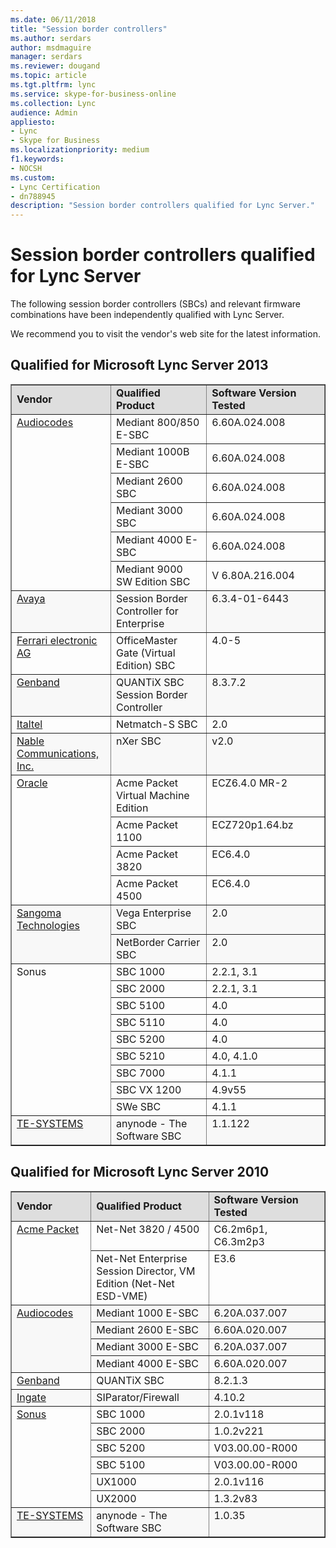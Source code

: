 ```yaml
---
ms.date: 06/11/2018
title: "Session border controllers"
ms.author: serdars
author: msdmaguire
manager: serdars
ms.reviewer: dougand
ms.topic: article
ms.tgt.pltfrm: lync
ms.service: skype-for-business-online
ms.collection: Lync
audience: Admin
appliesto:
- Lync
- Skype for Business 
ms.localizationpriority: medium
f1.keywords:
- NOCSH
ms.custom:
- Lync Certification
- dn788945
description: "Session border controllers qualified for Lync Server."
---
```


# Session border controllers qualified for Lync Server

The following session border controllers (SBCs) and relevant firmware combinations have been independently qualified with Lync Server.

We recommend you to visit the vendor's web site for the latest information.

## Qualified for Microsoft Lync Server 2013
<table border="1" cellpadding="5" cellspacing="" class="grid" width="100%">
    <tr bgcolor="#DEDEDE">
        <td width="200px"><strong>Vendor</strong></td>
        <td width="344px"><strong>Qualified Product</strong></td>
        <td width="396px"><strong>Software Version Tested</strong></td>
    </tr>
    <tr align="left" valign="top">
        <td rowspan="6"><a href="https://www.audiocodes.com/">Audiocodes</a></td>
        <td>Mediant 800/850 E-SBC</td>
        <td>6.60A.024.008</td>
    </tr>
    <tr>
        <td>Mediant 1000B E-SBC</td>
        <td>6.60A.024.008</td>
    </tr>
    <tr>
        <td>Mediant 2600 SBC</td>
        <td>6.60A.024.008</td>
    </tr>
    <tr>
        <td>Mediant 3000 SBC</td>
        <td>6.60A.024.008</td>
    </tr>
    <tr>
        <td>Mediant 4000 E-SBC</td>
        <td>6.60A.024.008</td>
    </tr>
    <tr>
        <td>Mediant 9000 SW Edition SBC</td>
        <td>V 6.80A.216.004</td>
    </tr>
    <tr align="left" bgcolor="#F8F8F8" valign="top">
        <td><a href="http://www.avaya.com/usa/product/avaya-session-border-controller-for-enterprise/">Avaya</a></td>
        <td>Session Border Controller for Enterprise</td>
        <td>6.3.4-01-6443</td>
    </tr>
    <tr align="left" valign="top">
        <td><a href="http://www.mediagateway.de/en/lync-2013.html">Ferrari electronic AG</a></td>
        <td>OfficeMaster Gate (Virtual Edition) SBC</td>
        <td>4.0-5</td>
    </tr>
    <tr align="left" bgcolor="#F8F8F8" valign="top">
        <td><a href="http://www.genband.com/products/quantix/session-border-controller">Genband</a></td>
        <td>QUANTiX SBC Session Border Controller</td>
        <td>8.3.7.2</td>
    </tr>
    <tr align="left" valign="top">
        <td><a href="http://www.italtel.it/en/">Italtel</a></td>
        <td>Netmatch-S SBC</td>
        <td>2.0</td>
    </tr>
    <tr align="left" bgcolor="#F8F8F8" valign="top">
        <td><a href="http://www.nablecomm.com/eng/solution/sbc.php">Nable Communications, Inc.</a></td>
        <td>nXer SBC</td>
        <td>v2.0</td>
    </tr>
    <tr align="left" valign="top">
        <td rowspan="4"><a href="https://www.oracle.com/a/ocom/docs/industries/communications/acme-packet-1100-ds.pdf">Oracle</a></td>
        <td>Acme Packet Virtual Machine Edition</td>
        <td>ECZ6.4.0 MR-2</td>
    </tr>
    <tr align="left" valign="top">
        <td>Acme Packet 1100</td>
        <td>ECZ720p1.64.bz</td>
    </tr>
    <tr align="left" valign="top">
        <td>Acme Packet 3820</td>
        <td>EC6.4.0</td>
    </tr>
    <tr align="left" valign="top">
        <td>Acme Packet 4500</td>
        <td>EC6.4.0</td>
    </tr>
    <tr align="left" bgcolor="#F8F8F8" valign="top">
        <td rowspan="2"><a href="https://www.sangoma.com/">Sangoma Technologies</a></td>
        <td>Vega Enterprise SBC</td>
        <td>2.0</td>
    </tr>
    <tr align="left" bgcolor="#F8F8F8" valign="top">
        <td>NetBorder Carrier SBC</td>
        <td>2.0</td>
    </tr>
    <tr align="left" valign="top">
        <td rowspan="9">Sonus</td>
        <td>SBC 1000</td>
        <td>2.2.1, 3.1</td>
    </tr>
    <tr align="left" valign="top">
        <td>SBC 2000</td>
        <td>2.2.1, 3.1</td>
    </tr>
    <tr align="left" valign="top">
        <td>SBC 5100</td>
        <td>4.0</td>
    </tr>
    <tr align="left" valign="top">
        <td>SBC 5110</td>
        <td>4.0</td>
    </tr>
    <tr align="left" valign="top">
        <td>SBC 5200</td>
        <td>4.0</td>
    </tr>
    <tr align="left" valign="top">
        <td>SBC 5210</td>
        <td>4.0, 4.1.0</td>
    </tr>
    <tr align="left" valign="top">
        <td>SBC 7000</td>
        <td>4.1.1</td>
    </tr>
    <tr align="left" valign="top">
        <td>SBC VX 1200</td>
        <td>4.9v55</td>
    </tr>
    <tr align="left" valign="top">
        <td>SWe SBC</td>
        <td>4.1.1</td>
    </tr>
    <tr align="left" bgcolor="#F8F8F8" valign="top">
        <td><a href="https://www.anynode.de/">TE-SYSTEMS</a></td>
        <td>anynode - The Software SBC</td>
        <td>1.1.122</td>
    </tr>
</table>


## Qualified for Microsoft Lync Server 2010

<table border="1" cellpadding="5" cellspacing="" class="grid" width="100%">
    <tr bgcolor="#DEDEDE">
        <td width="200px"><strong>Vendor</strong></td>
        <td><strong>Qualified Product</strong></td>
        <td><strong>Software Version Tested</strong></td>
    </tr>
    <tr align="left" valign="top">
        <td rowspan="2"><a href="http://www.oracle.com/us/corporate/acquisitions/acmepacket/index.html?origref=http://www.acmepacket.com/">Acme Packet</a></td>
        <td>Net-Net 3820 / 4500</td>
        <td>C6.2m6p1, C6.3m2p3</td>
    </tr>
    <tr align="left" valign="top">
        <td>Net-Net Enterprise Session Director, VM Edition (Net-Net ESD-VME)</td>
        <td>E3.6</td>
    </tr>
    <tr align="left" bgcolor="#F8F8F8" valign="top">
        <td rowspan="4"><a href="https://www.audiocodes.com">Audiocodes</a></td>
        <td width="344px">Mediant 1000 E-SBC</td>
        <td width="396px">6.20A.037.007</td>
    </tr>
    <tr bgcolor="#F8F8F8">
        <td>Mediant 2600 E-SBC</td>
        <td>6.60A.020.007</td>
    </tr>
    <tr bgcolor="#F8F8F8">
        <td>Mediant 3000 E-SBC</td>
        <td>6.20A.037.007</td>
    </tr>
    <tr bgcolor="#F8F8F8">
        <td>Mediant 4000 E-SBC</td>
        <td>6.60A.020.007</td>
    </tr>
    <tr align="left" valign="top">
        <td><a href="http://www.genband.com/solutions/smart-session/sip-trunking/microsoft-lync-interoperability">Genband</a></td>
        <td width="344px">QUANTiX SBC</td>
        <td width="396px">8.2.1.3</td>
    </tr>
    <tr align="left" bgcolor="#F8F8F8" valign="top">
        <td><a href="http://www.ingate.com/lync.php">Ingate</a></td>
        <td width="344px">SIParator/Firewall</td>
        <td width="396px">4.10.2</td>
    </tr>
    <tr align="left" valign="top">
        <td rowspan="6"><a href="https://ribboncommunications.com/">Sonus</a></td>
        <td width="344px">SBC 1000</td>
        <td width="396px">2.0.1v118</td>
    </tr>
    <tr align="left">
        <td width="344px">SBC 2000</td>
        <td width="396px">1.0.2v221</td>
    </tr>
    <tr align="left">
        <td width="344px">SBC 5200</td>
        <td width="396px">V03.00.00-R000</td>
    </tr>
    <tr align="left">
        <td>SBC 5100</td>
        <td>V03.00.00-R000</td>
    </tr>
    <tr align="left" valign="top">
        <td width="344px">UX1000</td>
        <td width="396px">2.0.1v116</td>
    </tr>
    <tr>
        <td>UX2000</td>
        <td>1.3.2v83</td>
    </tr>
    <tr align="left" bgcolor="#F8F8F8" valign="top">
        <td><a href="https://www.anynode.de/">TE-SYSTEMS</a></td>
        <td width="344px">anynode - The Software SBC</td>
        <td width="396px">1.0.35</td>
    </tr>
</table>



